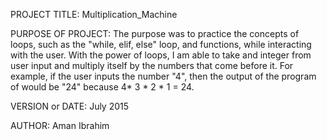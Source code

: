 PROJECT TITLE: Multiplication_Machine

PURPOSE OF PROJECT: The purpose was to practice the concepts of loops, such as the "while, elif, else" loop, and functions, while interacting with the user. With the power of loops, I am able to take and integer from user input and multiply itself by the numbers that come before it. For example, if the user inputs the number "4", then the output of the program of would be "24" because 4* 3 * 2 * 1 = 24.   

VERSION or DATE: July 2015

AUTHOR: Aman Ibrahim
